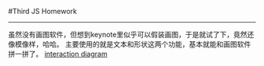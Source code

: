 #Third JS Homework
******************
虽然没有画图软件，但想到keynote里似乎可以假装画图，于是就试了下，竟然还像模像样，哈哈。
主要使用的就是文本和形状这两个功能，基本就能和画图软件拼一拼了。
[interaction diagram](https://ws1.sinaimg.cn/large/006tNc79gy1filzb1i11dj30mx0gtmym.jpg)
